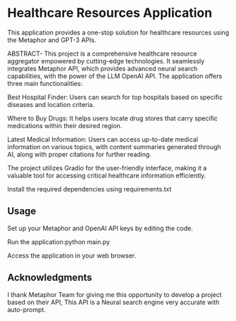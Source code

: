 # Healthcare Resources Application

This application provides a one-stop solution for healthcare resources using the Metaphor and GPT-3 APIs.

ABSTRACT-
This project is a comprehensive healthcare resource aggregator empowered by cutting-edge technologies. It seamlessly integrates Metaphor API, which provides advanced neural search capabilities, with the power of the LLM OpenAI API. The application offers three main functionalities:

Best Hospital Finder: Users can search for top hospitals based on specific diseases and location criteria.

Where to Buy Drugs: It helps users locate drug stores that carry specific medications within their desired region.

Latest Medical Information: Users can access up-to-date medical information on various topics, with content summaries generated through AI, along with proper citations for further reading.

The project utilizes Gradio for the user-friendly interface, making it a valuable tool for accessing critical healthcare information efficiently.



Install the required dependencies using requirements.txt


## Usage

Set up your Metaphor and OpenAI API keys by editing the code.

Run the application:python main.py


Access the application in your web browser.


## Acknowledgments

I thank Metaphor Team for giving me this opportunity to develop a project based on their API, This API is a Neural search engine very accurate with auto-prompt.





